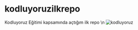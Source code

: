 # kodluyoruzilkrepo
Kodluyoruz Eğitimi kapsamında açtığım ilk repo \n
![kodluyoruz](https://github.com/kaanyusufcotuk/kodluyoruzilkrepo/assets/146656093/00d9720e-ce4f-44d5-99ae-29e14e791666)
